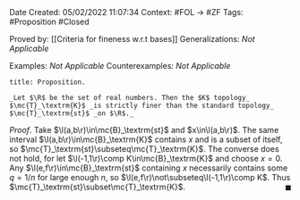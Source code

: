 <br />
<br />

Date Created: 05/02/2022 11:07:34
Context: #FOL $\to$ #ZF
Tags: #Proposition #Closed 

Proved by: [[Criteria for fineness w.r.t bases]]
Generalizations: _Not Applicable_

Examples: _Not Applicable_
Counterexamples: _Not Applicable_

``` ad-Proposition
title: Proposition.

_Let $\R$ be the set of real numbers. Then the $K$ topology_ $\mc{T}_\textrm{K}$ _is strictly finer than the standard topology_ $\mc{T}_\textrm{st}$ _on $\R$._

```

_Proof_. Take $\l(a,b\r)\in\mc{B}_\textrm{st}$ and $x\in\l(a,b\r)$. The same interval $\l(a,b\r)\in\mc{B}_\textrm{K}$ contains $x$ and is a subset of itself, so $\mc{T}_\textrm{st}\subseteq\mc{T}_\textrm{K}$. The converse does not hold, for let $\l(-1,1\r)\comp K\in\mc{B}_\textrm{K}$ and choose $x=0$. Any $\l(e,f\r)\in\mc{B}_\textrm{st}$ containing $x$ necessarily contains some $q=1/n$ for large enough $n$, so $\l(e,f\r)\not\subseteq\l(-1,1\r)\comp K$. Thus $\mc{T}_\textrm{st}\subset\mc{T}_\textrm{K}$.<span style="float:right;">$\blacksquare$</span>
